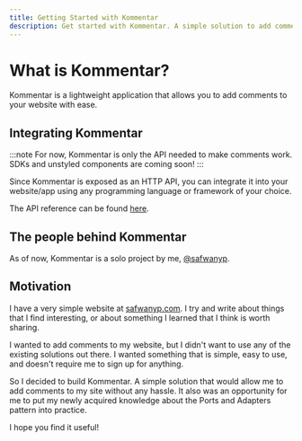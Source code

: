 ```yaml
---
title: Getting Started with Kommentar
description: Get started with Kommentar. A simple solution to add comments to your website.
---
```


# What is Kommentar?

Kommentar is a lightweight application that allows you to add comments to your website with ease.

## Integrating Kommentar

:::note
For now, Kommentar is only the API needed to make comments work. SDKs and unstyled components are coming soon!
:::

Since Kommentar is exposed as an HTTP API, you can integrate it into your website/app using any programming language or framework of your choice.

The API reference can be found [here](/reference/04-http-api).

## The people behind Kommentar

As of now, Kommentar is a solo project by me, [@safwanyp](https://github.com/safwanyp).

## Motivation

I have a very simple website at [safwanyp.com](https://safwanyp.com). I try and write about things that I find interesting, or about something I learned that I think is worth sharing.

I wanted to add comments to my website, but I didn't want to use any of the existing solutions out there. I wanted something that is simple, easy to use, and doesn't require me to sign up for anything.

So I decided to build Kommentar. A simple solution that would allow me to add comments to my site without any hassle. It also was an opportunity for me to put my newly acquired knowledge about the Ports and Adapters pattern into practice.

I hope you find it useful!

